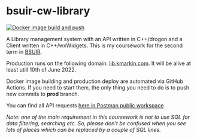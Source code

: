 # bsuir-cw-library
[![Docker image build and push](https://github.com/kmarkindev/bsuir-cw-library/actions/workflows/build-and-push-docker-image.yml/badge.svg?branch=prod&event=push)](https://github.com/kmarkindev/bsuir-cw-library/actions/workflows/build-and-push-docker-image.yml)

A Library management system with an API written in C++/drogon and a Client written in C++/wxWidgets.
This is my coursework for the second term in [BSUIR](https://www.bsuir.by/en/).

Production runs on the following domain: [lib.kmarkin.com](http://lib.kmarkin.com/).
It will be alive at least utill 10th of June 2022.

Docker image building and production deploy are automated via GitHub Actions.
If you need to start them, the only thing you need to do is to push new commits to **prod** branch.

You can find all API requests 
[here in Postman public workspace](https://www.postman.com/kmarkindev/workspace/bsuir-cw-library)

*Note: one of the main requirement in this coursework is not to use SQL for data filtering, searching etc. 
So, please don't be confused when you see lots of places which can be replaced by a couple of SQL lines.*
